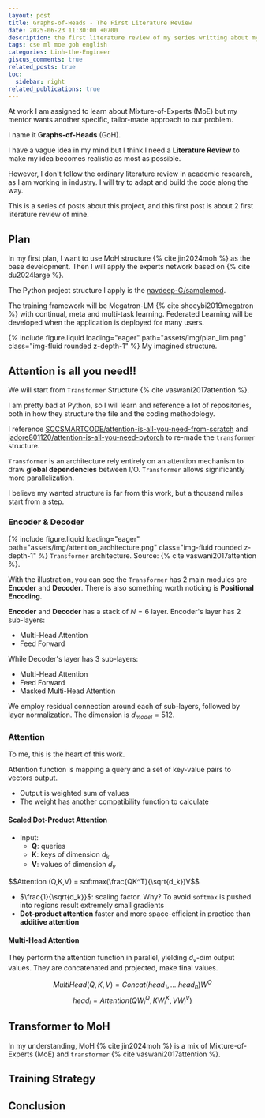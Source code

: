 ```yaml
---
layout: post
title: Graphs-of-Heads - The First Literature Review
date: 2025-06-23 11:30:00 +0700
description: the first literature review of my series writting about my work I called Graph-of-Heads
tags: cse ml moe goh english
categories: Linh-the-Engineer
giscus_comments: true
related_posts: true
toc:
  sidebar: right
related_publications: true
---
```


At work I am assigned to learn about Mixture-of-Experts (MoE) but my mentor wants another specific, tailor-made approach to our problem.

I name it **Graphs-of-Heads** (GoH).

I have a vague idea in my mind but I think I need a **Literature Review** to make my idea becomes realistic as most as possible.

However, I don't follow the ordinary literature review in academic research, as I am working in industry. I will try to adapt and build the code along the way.

This is a series of posts about this project, and this first post is about 2 first literature review of mine.

## Plan

In my first plan, I want to use MoH structure {% cite jin2024moh %} as the base development. Then I will apply the experts network based on {% cite du2024large %}.

The Python project structure I apply is the [navdeep-G/samplemod](https://github.com/navdeep-G/samplemod). 

The training framework will be Megatron-LM {% cite shoeybi2019megatron %} with continual, meta and multi-task learning. Federated Learning will be developed when the application is deployed for many users.

{% include figure.liquid loading="eager" path="assets/img/plan_llm.png" class="img-fluid rounded z-depth-1" %}
My imagined structure.

## Attention is all you need!!

We will start from `Transformer` Structure {% cite vaswani2017attention %}.

I am pretty bad at Python, so I will learn and reference a lot of repositories, both in how they structure the file and the coding methodology.

I reference [SCCSMARTCODE/attention-is-all-you-need-from-scratch](https://github.com/SCCSMARTCODE/attention-is-all-you-need-from-scratch) and [jadore801120/attention-is-all-you-need-pytorch](https://github.com/jadore801120/attention-is-all-you-need-pytorch) to re-made the `transformer` structure.

`Transformer` is an architecture rely entirely on an attention mechanism to draw **global dependencies** between I/O. `Transformer` allows significantly more parallelization.

I believe my wanted structure is far from this work, but a thousand miles start from a step.

### Encoder & Decoder

{% include figure.liquid loading="eager" path="assets/img/attention_architecture.png" class="img-fluid rounded z-depth-1" %}
`Transformer` architecture. Source: {% cite vaswani2017attention %}.

With the illustration, you can see the `Transformer` has 2 main modules are **Encoder** and **Decoder**. There is also something worth noticing is **Positional Encoding**.

**Encoder** and **Decoder** has a stack of $N=6$ layer. Encoder's layer has 2 sub-layers:

- Multi-Head Attention
- Feed Forward

While Decoder's layer has 3 sub-layers:

- Multi-Head Attention
- Feed Forward
- Masked Multi-Head Attention

We employ residual connection around each of sub-layers, followed by layer normalization. The dimension is $d_{model} = 512$.

### Attention

To me, this is the heart of this work.

Attention function is mapping a query and a set of key-value pairs to vectors output.

- Output is weighted sum of values
- The weight has another compatibility function to calculate

#### Scaled Dot-Product Attention

- Input:
  - **Q**: queries
  - **K**: keys of dimension $d_k$
  - **V**: values of dimension $d_v$

$$Attention (Q,K,V) = softmax(\frac{QK^T}{\sqrt{d_k})V$$

- $\frac{1}{\sqrt{d_k}}$: scaling factor. Why? To avoid `softmax` is pushed into regions result extremely small gradients
- **Dot-product attention** faster and more space-efficient in practice than **additive attention**

#### Multi-Head Attention

They perform the attention function in parallel, yielding $d_v$-dim output values. They are concatenated and projected, make final values.

$$MultiHead(Q,K,V) = Concat(head_1,.... head_n)W^O$$
$$head_i = Attention(QW^Q_i, KW^K_i, VW^V_i)$$

## Transformer to MoH

In my understanding, MoH {% cite jin2024moh %} is a mix of Mixture-of-Experts (MoE) and `transformer` {% cite vaswani2017attention %}. 

## Training Strategy

## Conclusion
